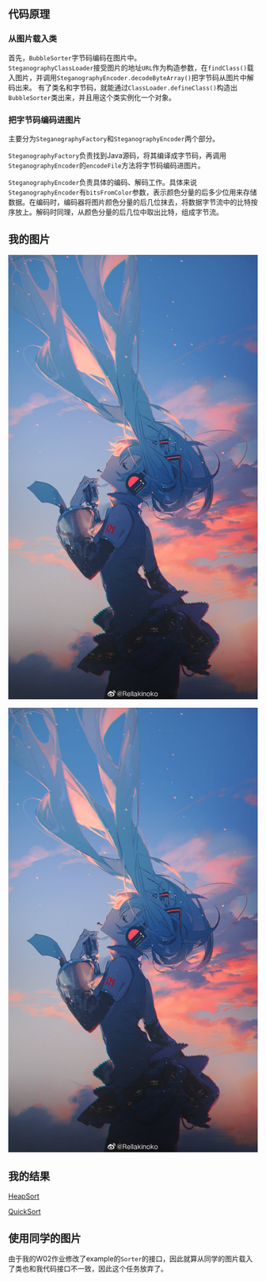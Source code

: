 ## 代码原理

### 从图片载入类

首先，`BubbleSorter`字节码编码在图片中。  
`SteganographyClassLoader`接受图片的地址`URL`作为构造参数，在`findClass()`载入图片，并调用`SteganographyEncoder.decodeByteArray()`把字节码从图片中解码出来。 
有了类名和字节码，就能通过`ClassLoader.defineClass()`构造出`BubbleSorter`类出来，并且用这个类实例化一个对象。

### 把字节码编码进图片

主要分为`SteganographyFactory`和`SteganographyEncoder`两个部分。

`SteganographyFactory`负责找到Java源码，将其编译成字节码，再调用`SteganographyEncoder`的`encodeFile`方法将字节码编码进图片。

`SteganographyEncoder`负责具体的编码、解码工作。具体来说`SteganographyEncoder`有`bitsFromColor`参数，表示颜色分量的后多少位用来存储数据。在编码时，编码器将图片颜色分量的后几位抹去，将数据字节流中的比特按序放上。解码时同理，从颜色分量的后几位中取出比特，组成字节流。

## 我的图片

![](resources/S181870286.HeapSorter.png)

![](resources/S181870286.QuickSorter.png)

## 我的结果

[HeapSort](https://asciinema.org/a/439926)

[QuickSort](https://asciinema.org/a/439927)

## 使用同学的图片

由于我的W02作业修改了example的`Sorter`的接口，因此就算从同学的图片载入了类也和我代码接口不一致，因此这个任务放弃了。